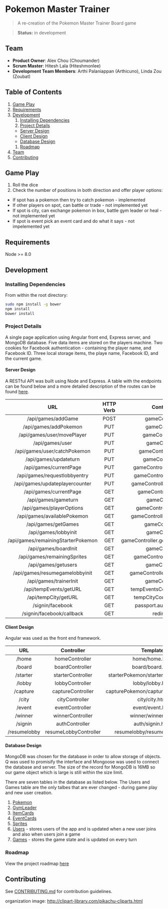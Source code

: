 # Pokemon Master Trainer

> A re-creation of the Pokemon Master Trainer Board game

> __Status:__ in development

## Team

  - __Product Owner__: Alex Chou (Choumander)
  - __Scrum Master__: Hitesh Lala (Hiteshmonlee)
  - __Development Team Members__: Arthi Palaniappan (Arthicuno), Linda Zou (Zoubat)

## Table of Contents

1. [Game Play](#game-play)
1. [Requirements](#requirements)
1. [Development](#development)
    1. [Installing Dependencies](#installing-dependencies)
    1. [Project Details](#project-details)
      * [Server Design](#server-design)
      * [Client Design](#client-design)
      * [Database Design](#database-design)
    1. [Roadmap](#roadmap)
1. [Team](#team)
1. [Contributing](#contributing)


## Game Play

1. Roll the dice
1. Check the number of positions in both direction and offer player options:
  * If spot has a pokemon then try to catch pokemon - implemented
  * If other players on spot, can battle or trade - not implemented yet
  * If spot is city, can exchange pokemon in box, battle gym leader or heal - not implemented yet
  * If spot is event pick an event card and do what it says - not impelemented yet


## Requirements

Node >= 8.0

## Development

### Installing Dependencies

From within the root directory:

```sh
sudo npm install -g bower
npm install
bower install
```

### Project Details

A single page application using Angular front end, Express server, and MongoDB database.  Five data items are stored on the players machine.  Two cookies for Facebook authentication - containing the player name, and Facebook ID.  Three local storage items, the playe name, Facebook ID, and the current game.

#### Server Design

A RESTful API was built using Node and Express.  A table with the endpoints can be found below and a more detailed description of the routes can be found [here](serverRoutes.md).

|  URL | HTTP Verb |  Controller Function |
|:----:|:---------:|:--------------------:|
| /api/games/addGame | POST | gameController.addGame | 
| /api/games/addPokemon | PUT | gameController.playerInit | 
| /api/games/user/movePlayer | PUT | gameController.movePlayer | 
| /api/games/user | PUT | gameController.addUser | 
| /api/games/user/catchPokemon | PUT | gameController.catchPokemon | 
| /api/games/updateturn | PUT | gameController.updateTurn | 
| /api/games/currentPage | PUT | gameController.updateCurrentPage | 
| /api/games/requestlobbyentry | PUT | gameController.requestLobbyEntry | 
| /api/games/updateplayercounter | PUT | gameController.updatePlayerCounter | 
| /api/games/currentPage | GET | gameController.getCurrentPage | 
| /api/games/gameturn | GET | gameController.findTurn | 
| /api/games/playerOptions | GET | gameController.getPlayerOptions | 
| /api/games/availablePokemon | GET | gameController.getAvailablePokemon | 
| /api/games/getGames | GET | gameController.getGames | 
| /api/games/lobbyinit | GET | gameController.lobbyInit | 
| /api/games/remainingStarterPokemon | GET | gameController.getRemainingStarterPokemon | 
| /api/games/boardInit | GET | gameController.boardInit | 
| /api/games/remainingSprites | GET | gameController.getAvailableSprites | 
| /api/games/getusers | GET | gameController.getUsers | 
| /api/games/resumegamelobbyinit | GET | gameController.resumeGameLobbyInit |
| /api/games/trainerInit | GET | gameController.trainerInit |
| /api/tempEvents/getURL | GET | tempEventsController.getRandomURL |
| /api/tempCity/getURL | GET | tempCityController.getRandomURL |
| /signin/facebook | GET | passport.authenticate('facebook') | 
| /signin/facebook/callback | GET | redirect to /#/home | 


#### Client Design

Angular was used as the front end framework.

|  URL      | Controller            | Template            | Authenticate |
|:---------:|:---------------------:|:-------------------:|:------------:|
| /home |  homeController | home/home.html | true |
| /board | boardController | board/board.html | true |
| /starter | starterController | starterPokemon/starterPokemon.html | true |
| /lobby | lobbyController | lobby/lobby.html | true |
| /capture | captureController | capturePokemon/capturePokemon.html | true |
| /city | cityController | city/city.html | true |
| /event | eventController | event/event.html | true |
| /winner | winnerController | winner/winner.html | true |
| /signin | authController | auth/signin.html | false |
| /resumelobby |resumeLobbyController | resumelobby/resumeLobby.html | true |

#### Database Design

MongoDB was chosen for the database in order to allow storage of objects.  Q was used to promisify the interface and Mongoose was used to connect the database and server.  The size of the record for MongoDB is 16MB so our game object which is large is still within the size limit.

There are seven tables in the database as listed below.  The Users and Games table are the only talbes that are ever changed - during game play and new user creation.

1. [Pokemon](pokemonTable.md) 
1. [GymLeader](gymLeaderTable.md)
1. [ItemCards](itemCardsTable.md)
1. [EventCards](eventCardsTable.md)
1. [Sprites](spritesTable.md)
1. [Users](usersTable.md) - stores users of the app and is updated when a new user joins and also when users join a game
1. [Games](gamesTable.md) - stores the game state and is updated on every turn

### Roadmap

View the project roadmap [here](https://github.com/luminescent-recliners/pokemon-board-game/issues)


## Contributing

See [CONTRIBUTING.md](CONTRIBUTING.md) for contribution guidelines.



organization image:
http://clipart-library.com/pikachu-cliparts.html


